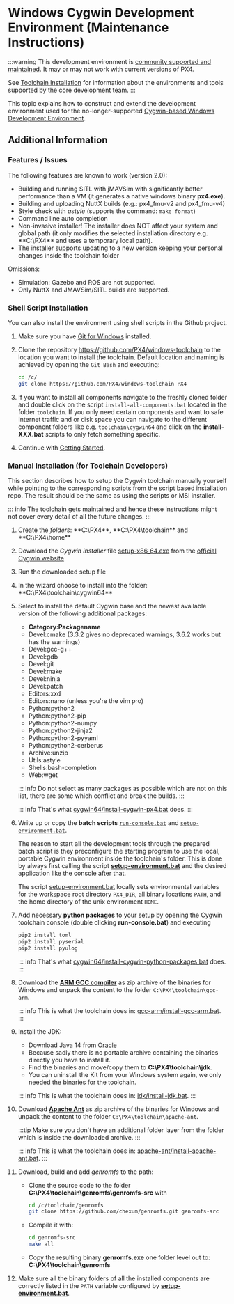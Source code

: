 # Windows Cygwin Development Environment (Maintenance Instructions)

:::warning
This development environment is [community supported and maintained](../advanced/community_supported_dev_env.md).
It may or may not work with current versions of PX4.

See [Toolchain Installation](../dev_setup/dev_env.md) for information about the environments and tools supported by the core development team.
:::

This topic explains how to construct and extend the development environment used for the no-longer-supported [Cygwin-based Windows Development Environment](../dev_setup/dev_env_windows_cygwin.md).

## Additional Information

### Features / Issues

The following features are known to work (version 2.0):

- Building and running SITL with jMAVSim with significantly better performance than a VM (it generates a native windows binary **px4.exe**).
- Building and uploading NuttX builds (e.g.: px4_fmu-v2 and px4_fmu-v4)
- Style check with _astyle_ (supports the command: `make format`)
- Command line auto completion
- Non-invasive installer! The installer does NOT affect your system and global path (it only modifies the selected installation directory e.g. \*\*C:\PX4\*\* and uses a temporary local path).
- The installer supports updating to a new version keeping your personal changes inside the toolchain folder

Omissions:

- Simulation: Gazebo and ROS are not supported.
- Only NuttX and JMAVSim/SITL builds are supported.

### Shell Script Installation

You can also install the environment using shell scripts in the Github project.

1. Make sure you have [Git for Windows](https://git-scm.com/download/win) installed.
1. Clone the repository https://github.com/PX4/windows-toolchain to the location you want to install the toolchain. Default location and naming is achieved by opening the `Git Bash` and executing:

   ```sh
   cd /c/
   git clone https://github.com/PX4/windows-toolchain PX4
   ```

1. If you want to install all components navigate to the freshly cloned folder and double click on the script `install-all-components.bat` located in the folder `toolchain`. If you only need certain components and want to safe Internet traffic and or disk space you can navigate to the different component folders like e.g. `toolchain\cygwin64` and click on the **install-XXX.bat** scripts to only fetch something specific.
1. Continue with [Getting Started](../dev_setup/dev_env_windows_cygwin.md#getting-started).

### Manual Installation (for Toolchain Developers)

This section describes how to setup the Cygwin toolchain manually yourself while pointing to the corresponding scripts from the script based installation repo.
The result should be the same as using the scripts or MSI installer.

::: info
The toolchain gets maintained and hence these instructions might not cover every detail of all the future changes.
:::

1. Create the _folders_: **C:\PX4\*\*, **C:\PX4\toolchain\*\* and \*\*C:\PX4\home\*\*
1. Download the _Cygwin installer_ file [setup-x86_64.exe](https://cygwin.com/setup-x86_64.exe) from the [official Cygwin website](https://cygwin.com/install.html)
1. Run the downloaded setup file
1. In the wizard choose to install into the folder: \*\*C:\PX4\toolchain\cygwin64\*\*
1. Select to install the default Cygwin base and the newest available version of the following additional packages:
   - **Category:Packagename**
   - Devel:cmake (3.3.2 gives no deprecated warnings, 3.6.2 works but has the warnings)
   - Devel:gcc-g++
   - Devel:gdb
   - Devel:git
   - Devel:make
   - Devel:ninja
   - Devel:patch
   - Editors:xxd
   - Editors:nano (unless you're the vim pro)
   - Python:python2
   - Python:python2-pip
   - Python:python2-numpy
   - Python:python2-jinja2
   - Python:python2-pyyaml
   - Python:python2-cerberus
   - Archive:unzip
   - Utils:astyle
   - Shells:bash-completion
   - Web:wget

   ::: info
   Do not select as many packages as possible which are not on this list, there are some which conflict and break the builds.
   :::

   ::: info
   That's what [cygwin64/install-cygwin-px4.bat](https://github.com/PX4/PX4-windows-toolchain/blob/master/toolchain/cygwin64/install-cygwin-px4.bat) does.
   :::

1. Write up or copy the **batch scripts** [`run-console.bat`](https://github.com/PX4/PX4-windows-toolchain/blob/master/run-console.bat) and [`setup-environment.bat`](https://github.com/PX4/PX4-windows-toolchain/blob/master/toolchain/scripts/setup-environment.bat).

   The reason to start all the development tools through the prepared batch script is they preconfigure the starting program to use the local, portable Cygwin environment inside the toolchain's folder.
   This is done by always first calling the script [**setup-environment.bat**](https://github.com/PX4/PX4-windows-toolchain/blob/master/toolchain/scripts/setup-environment.bat) and the desired application like the console after that.

   The script [setup-environment.bat](https://github.com/PX4/PX4-windows-toolchain/blob/master/toolchain/scripts/setup-environment.bat) locally sets environmental variables for the workspace root directory `PX4_DIR`, all binary locations `PATH`, and the home directory of the unix environment `HOME`.

1. Add necessary **python packages** to your setup by opening the Cygwin toolchain console (double clicking **run-console.bat**) and executing

   ```sh
   pip2 install toml
   pip2 install pyserial
   pip2 install pyulog
   ```

   ::: info
   That's what [cygwin64/install-cygwin-python-packages.bat](https://github.com/PX4/PX4-windows-toolchain/blob/master/toolchain/cygwin64/install-cygwin-python-packages.bat) does.
   :::

1. Download the [**ARM GCC compiler**](https://developer.arm.com/Tools%20and%20Software/GNU%20Toolchain) as zip archive of the binaries for Windows and unpack the content to the folder `C:\PX4\toolchain\gcc-arm`.

   ::: info
   This is what the toolchain does in: [gcc-arm/install-gcc-arm.bat](https://github.com/PX4/PX4-windows-toolchain/blob/master/toolchain/gcc-arm/install-gcc-arm.bat).
   :::

1. Install the JDK:
   - Download Java 14 from [Oracle](https://www.oracle.com/java/technologies/downloads/)
   - Because sadly there is no portable archive containing the binaries directly you have to install it.
   - Find the binaries and move/copy them to **C:\PX4\toolchain\jdk**.
   - You can uninstall the Kit from your Windows system again, we only needed the binaries for the toolchain.

   ::: info
   This is what the toolchain does in: [jdk/install-jdk.bat](https://github.com/PX4/PX4-windows-toolchain/blob/master/toolchain/jdk/install-jdk.bat).
   :::

1. Download [**Apache Ant**](https://ant.apache.org/bindownload.cgi) as zip archive of the binaries for Windows and unpack the content to the folder `C:\PX4\toolchain\apache-ant`.

   :::tip
   Make sure you don't have an additional folder layer from the folder which is inside the downloaded archive.
   :::

   ::: info
   This is what the toolchain does in: [apache-ant/install-apache-ant.bat](https://github.com/PX4/PX4-windows-toolchain/blob/master/toolchain/apache-ant/install-apache-ant.bat).
   :::

1. Download, build and add _genromfs_ to the path:
   - Clone the source code to the folder **C:\PX4\toolchain\genromfs\genromfs-src** with

     ```sh
     cd /c/toolchain/genromfs
     git clone https://github.com/chexum/genromfs.git genromfs-src
     ```

   - Compile it with:

     ```sh
     cd genromfs-src
     make all
     ```

   - Copy the resulting binary **genromfs.exe** one folder level out to: **C:\PX4\toolchain\genromfs**

1. Make sure all the binary folders of all the installed components are correctly listed in the `PATH` variable configured by [**setup-environment.bat**](https://github.com/PX4/PX4-windows-toolchain/blob/master/toolchain/scripts/setup-environment.bat).
